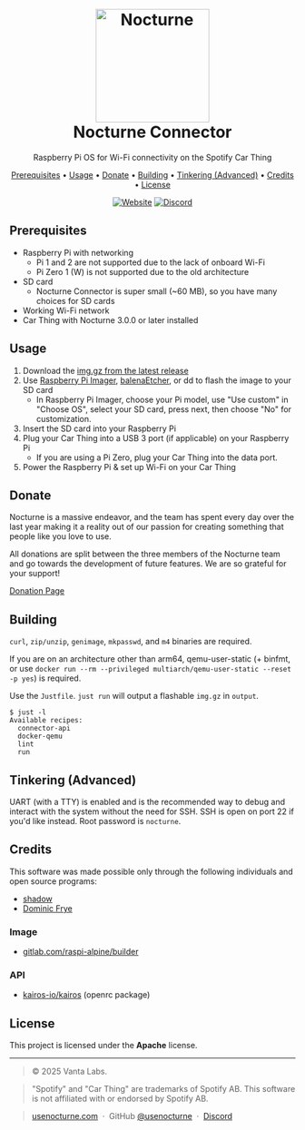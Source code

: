 <h1 align="center">
  <br>
  <img src="https://usenocturne.com/images/logo.png" alt="Nocturne" width="200">
  <br>
  Nocturne Connector
  <br>
</h1>

<p align="center">Raspberry Pi OS for Wi-Fi connectivity on the Spotify Car Thing</p>

<p align="center">
  <a href="#prerequisites">Prerequisites</a> •
  <a href="#usage">Usage</a> •
  <a href="#donate">Donate</a> •
  <a href="#building">Building</a> •
  <a href="#tinkering-advanced">Tinkering (Advanced)</a> •
  <a href="#credits">Credits</a> •
  <a href="#license">License</a>
</p>

<div align="center">
  <a href="https://usenocturne.com"><img alt="Website" src="https://img.shields.io/badge/website-gray?style=flat-square&logo=react&logoColor=FFFFFF"></a>
  <a href="https://discord.gg/mnURjt3M6m"><img alt="Discord" src="https://img.shields.io/discord/1304909652387172493?style=flat-square&logo=discord&logoColor=FFFFFF&label=discord"></a>
</div>

## Prerequisites

- Raspberry Pi with networking
  - Pi 1 and 2 are not supported due to the lack of onboard Wi-Fi
  - Pi Zero 1 (W) is not supported due to the old architecture
- SD card
  - Nocturne Connector is super small (~60 MB), so you have many choices for SD cards
- Working Wi-Fi network
- Car Thing with Nocturne 3.0.0 or later installed

## Usage

1. Download the [img.gz from the latest release](https://github.com/usenocturne/nocturne-connector/releases/latest)
2. Use [Raspberry Pi Imager](https://www.raspberrypi.com/software/), [balenaEtcher](https://etcher.balena.io/), or dd to flash the image to your SD card
   - In Raspberry Pi Imager, choose your Pi model, use "Use custom" in "Choose OS", select your SD card, press next, then choose "No" for customization.
4. Insert the SD card into your Raspberry Pi
5. Plug your Car Thing into a USB 3 port (if applicable) on your Raspberry Pi
   - If you are using a Pi Zero, plug your Car Thing into the data port.
6. Power the Raspberry Pi & set up Wi-Fi on your Car Thing

## Donate

Nocturne is a massive endeavor, and the team has spent every day over the last year making it a reality out of our passion for creating something that people like you love to use.

All donations are split between the three members of the Nocturne team and go towards the development of future features. We are so grateful for your support!

[Donation Page](https://usenocturne.com/donate)

## Building

`curl`, `zip/unzip`, `genimage`, `mkpasswd`, and `m4` binaries are required.

If you are on an architecture other than arm64, qemu-user-static (+ binfmt, or use `docker run --rm --privileged multiarch/qemu-user-static --reset -p yes`) is required.

Use the `Justfile`. `just run` will output a flashable `img.gz` in `output`.

```
$ just -l
Available recipes:
  connector-api
  docker-qemu
  lint
  run
```

## Tinkering (Advanced)

UART (with a TTY) is enabled and is the recommended way to debug and interact with the system without the need for SSH. SSH is open on port 22 if you'd like instead. Root password is `nocturne`.

## Credits

This software was made possible only through the following individuals and open source programs:

- [shadow](https://github.com/68p)
- [Dominic Frye](https://github.com/itsnebulalol)

### Image

- [gitlab.com/raspi-alpine/builder](https://gitlab.com/raspi-alpine/builder)

### API

- [kairos-io/kairos](https://github.com/kairos-io/kairos/blob/v1.6.0/pkg/machine/openrc/unit.go) (openrc package)

## License

This project is licensed under the **Apache** license.

---

> © 2025 Vanta Labs.

> "Spotify" and "Car Thing" are trademarks of Spotify AB. This software is not affiliated with or endorsed by Spotify AB.

> [usenocturne.com](https://usenocturne.com) &nbsp;&middot;&nbsp;
> GitHub [@usenocturne](https://github.com/usenocturne) &nbsp;&middot;&nbsp;
> [Discord](https://discord.gg/mnURjt3M6m)
